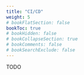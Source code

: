 ```yaml
---
title: "CI/CD"
weight: 5
# bookFlatSection: false
bookToc: true
# bookHidden: false
# bookCollapseSection: true
# bookComments: false
# bookSearchExclude: false
---
```


TODO
